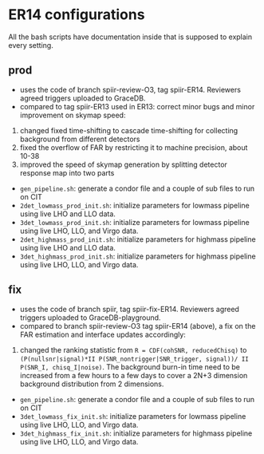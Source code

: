 # ER14 configurations

All the bash scripts have documentation inside that is supposed to explain every setting.

## prod
 - uses the code of branch spiir-review-O3, tag spiir-ER14. Reviewers agreed triggers uploaded to GraceDB.
 - compared to tag spiir-ER13 used in ER13: correct minor bugs and minor improvement on skymap speed:
  1.  changed fixed time-shifting to cascade time-shifting for collecting background from different detectors
  2.  fixed the overflow of FAR by restricting it to machine precision, about 10-38
  3.  improved the speed of skymap generation by splitting detector response map into two parts
 - `gen_pipeline.sh`: generate a condor file and a couple of sub files to run on CIT
 - `2det_lowmass_prod_init.sh`: initialize parameters for lowmass pipeline using live LHO and LLO data.
 - `3det_lowmass_prod_init.sh`: initialize parameters for lowmass pipeline using live LHO, LLO, and Virgo data.
 - `2det_highmass_prod_init.sh`: initialize parameters for highmass pipeline using live LHO and LLO data.
 - `3det_highmass_prod_init.sh`: initialize parameters for highmass pipeline using live LHO, LLO, and Virgo data.

## fix
 - uses the code of branch spiir, tag spiir-fix-ER14. Reviewers agreed triggers uploaded to GraceDB-playground.
 - compared to branch spiir-review-O3 tag spiir-ER14 (above), a fix on the FAR estimation and interface updates accordingly:
  1.  changed the ranking statistic from `R = CDF(cohSNR, reducedChisq)` to 
 `(P(nullsnr|signal)*II P(SNR_nontrigger|SNR_trigger, signal))/ II P(SNR_I, chisq_I|noise)`. The background burn-in time need to be increased from a few hours to a few days to cover a 2N+3 dimension background distribution from 2 dimensions.
 - `gen_pipeline.sh`: generate a condor file and a couple of sub files to run on CIT
 - `3det_lowmass_fix_init.sh`: initialize parameters for lowmass pipeline using live LHO, LLO, and Virgo data.
 - `3det_highmass_fix_init.sh`: initialize parameters for highmass pipeline using live LHO, LLO, and Virgo data.

